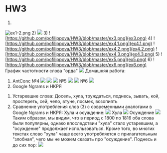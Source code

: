 # HW3
1)
![ex1-2.png](ex1-2.png)
2)
![](ex1-2.png)
3)
![https://github.com/pofilippova/HW3/blob/master/ex3.png](ex3.png)
4)
![https://github.com/pofilippova/HW3/blob/master/ex4.1.png](ex4.1.png)
![https://github.com/pofilippova/HW3/blob/master/ex4.2.png](ex4.2.png)
![https://github.com/pofilippova/HW3/blob/master/ex4.3.png](ex4.3.png)
5)
![https://github.com/pofilippova/HW3/blob/master/ex5.png](ex5.png)
6)
![https://github.com/pofilippova/HW3/blob/master/ex6.png](ex6.png)
График частотности слова "орда"
![](picture.PNG)
Домашняя работа:
1. AntConc
№4
![](hw_ex4.1.png)
![](hw_ex4.2.png)
![](hw_ex4.3.png)
№5
![](hw_ex5.png)
![](hw_ex5.1.png)
№6
![](hw_ex6.png)
2. Google Ngrams и НКРЯ 
1) Устаревшие слова:
Досель, хула, труждаться, поднесь, зывать, кой, простереть, сей, чело, втуне, посмех, возопиять
2) Сравнение употребления слов (3) с современными аналогами в Google Ngrams и НКРЯ:
Хула и осуждение:
![](ngrams1.PNG)
Хула ![](NKRA1.1.PNG)
Осуждение ![](NKRA1.2.PNG)
Таким образом, мы видим, что в период с 1800 по 1816 оба слова были популярны, однако впоследствии "хула" стало устаревшим, а "осуждение" продолжает использоваться. Кроме того, во многих текстах слово "хула" чаще всего употребляется с прилагательным "злобная", чего мы не можем сказать про "осуждение".
Поднесь и до сих пор:
![](ngrams2.PNG)

